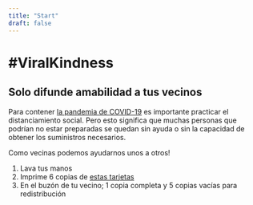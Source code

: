 ```yaml
---
title: "Start"
draft: false
---
```


# #ViralKindness

## Solo difunde amabilidad a tus vecinos

Para contener [la pandemia de COVID-19](https://es.wikipedia.org/wiki/COVID-19) es importante practicar el distanciamiento social.
Pero esto significa que muchas personas que podrían no estar preparadas se quedan sin ayuda o sin la capacidad de obtener los suministros necesarios.

Como vecinas podemos ayudarnos unos a otros!

1. Lava tus manos
2. Imprime 6 copias de [estas tarjetas](/es/card/v1)
3. En el buzón de tu vecino; 1 copia completa y 5 copias vacías para redistribución
